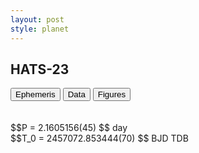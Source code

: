 ```yaml
---
layout: post
style: planet
---
```

<script src="../js/planets.js"></script>

## HATS-23

<!-- Tab links -->
<div class="tab">
<button class="tablinks" onclick="openCity(event, 'Ephemeris')">Ephemeris</button>
<button class="tablinks" onclick="openCity(event, 'Data')">Data</button>
<button class="tablinks" onclick="openCity(event, 'Figures')">Figures</button>
</div>

<!-- Tab content -->
<div id="Ephemeris" class="tabcontent" markdown="1">
<br/><br/>
$$P = 2.1605156(45) $$ day <br/>
$$T_0 = 2457072.853444(70) $$ BJD TDB
<br/><br/>
<br/><br/>
</div>


